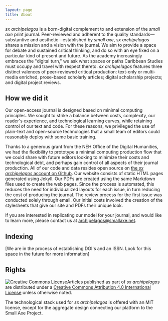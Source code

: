 ```yaml
---
layout: page
title: About
---
```


*sx archipelagos* is a born-digital complement to and extension of the *small axe* print journal. Peer-reviewed and adherent to the quality standards—substantive and aesthetic—established by *small axe*, *sx archipelagos* shares a mission and a vision with the journal. We aim to provide a space for debate and sustained critical thinking, and do so with an eye fixed on a particular kind of present and future. As the academy increasingly embraces the "digital turn," we ask what spaces or paths Caribbean Studies must occupy and travel with respect thereto. *sx archipelagos* features three distinct valences of peer-reviewed critical production: text-only or multi-media enriched, prose-based scholarly articles; digital scholarship projects; and digital project reviews.

 

## How we did it

Our open-access journal is designed based on minimal computing principles. We sought to strike a balance between costs, complexity, our reader's experience, and technological learning curves, while retaining control of our text and code. For these reasons, we privileged the use of plain-text and open-source technologies that a small team of editors could reasonably deploy with some basic training.

Thanks to a generous grant from the NEH Office of the Digital Humanities, we had the flexibility to prototype a minimal computing production flow that we could share with future editors looking to minimize their costs and technological debt, and perhaps gain control of all aspects of their journal production. All of our code and data resides open source on [the *sx archipelagos* account on Github](). Our website consists of static HTML pages generated using Jekyll. Our PDFs are created using the same Markdown files used to create the web pages. Since the process is automated, this reduces the need for individualized layouts for each issue, in turn reducing the cost of producing the journal. The review process for the first issue was conducted solely through email. Our initial costs involved the creation of the stylesheets that give our site and PDFs their unique look. 

If you are interested in replicating our model for your journal, and would like to learn more, please contact us at archipelagos@smallaxe.net.

## Indexing

[We are in the process of establishing DOI's and an ISSN. Look for this space in the future for more information]


## Rights

<a rel="license" href="http://creativecommons.org/licenses/by/4.0/"><img alt="Creative Commons License" style="border-width:0" src="https://i.creativecommons.org/l/by/4.0/88x31.png" /></a>Articles published as part of <em>sx archipelagos</em> are distributed under a <a rel="license" href="http://creativecommons.org/licenses/by/4.0/">Creative Commons Attribution 4.0 International License</a> unless otherwise noted.

The technological stack used for *sx archipelagos* is offered with an MIT license, except for the aggregate design connecting our platform to the Small Axe Project.